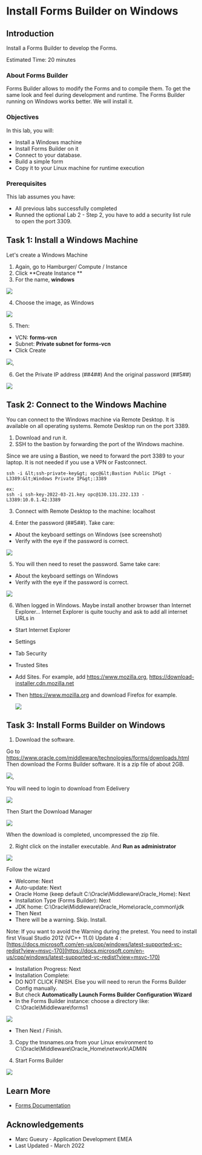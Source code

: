 # Install Forms Builder on Windows

## Introduction

Install a Forms Builder to develop the Forms.

Estimated Time: 20 minutes

### About Forms Builder
Forms Builder allows to modify the Forms and to compile them. To get the same look and feel during development and runtime. The Forms Builder running on Windows works better. We will install it.

### Objectives

In this lab, you will:
* Install a Windows machine 
* Install Forms Builder on it
* Connect to your database.
* Build a simple form
* Copy it to your Linux machine for runtime execution

### Prerequisites 

This lab assumes you have:
* All previous labs successfully completed
* Runned the optional Lab 2 - Step 2,  you have to add a security list rule to open the port 3309.

## Task 1: Install a Windows Machine

Let's create a Windows Machine

1. Again, go to Hamburger/ Compute / Instance
2. Click **Create Instance **
3. For the name, **windows**

 ![](./images/forms-windows-name.png)

4. Choose the image, as Windows

![](./images/forms-builder-windows-image.png)

5. Then:
- VCN: **forms-vcn**
- Subnet: **Private subnet for forms-vcn**
- Click Create

![](images/forms-windows-subnet.png), 

6. Get the Private IP address (##4##) And the original password (##5##)

![](images/forms-windows-private-ip.png)

## Task 2: Connect to the Windows Machine

You can connect to the Windows machine via Remote Desktop. It is available on all operating systems. 
Remote Desktop run on the port 3389. 

1. Download and run it. 
2. SSH to the bastion by forwarding the port of the Windows machine.

Since we are using a Bastion, we need to forward the port 3389 to your laptop. 
It is not needed if you use a VPN or Fastconnect.

```
ssh -i &lt;ssh-private-key&gt; opc@&lt;Bastion Public IP&gt -L3389:&lt;Windows Private IP&gt;:3389

ex:
ssh -i ssh-key-2022-03-21.key opc@130.131.232.133 -L3389:10.0.1.42:3389
```

3. Connect with Remote Desktop to the machine: localhost

4. Enter the password (##5##). Take care:
- About the keyboard settings on Windows (see screenshot)
- Verify with the eye if the password is correct.

![](images/forms-windows-password.png)

5. You will then need to reset the password. Same take care:
- About the keyboard settings on Windows
- Verify with the eye if the password is correct.

![](images/forms-windows-reset-password.png)

6. When logged in Windows. Maybe install another browser than Internet Explorer... Internet Explorer is quite touchy and ask to add all internet URLs in 
- Start Internet Explorer
- Settings 
- Tab Security
- Trusted Sites
- Add Sites. For example, add https://www.mozilla.org, https://download-installer.cdn.mozilla.net
- Then https://www.mozilla.org and download Firefox for example.

   ![](./images/forms-windows-ie.png)

## Task 3: Install Forms Builder on Windows

1. Download the software.

Go to https://www.oracle.com/middleware/technologies/forms/downloads.html
Then download the Forms Builder software. It is a zip file of about 2GB.

![](images/forms-builder-download.png), 

You will need to login to download from Edelivery

![](images/forms-builder-download-edelivery.png)

Then Start the Download Manager

![](images/forms-builder-download-manager.png)

When the download is completed, uncompressed the zip file.

2. Right click on the installer executable. And **Run as administrator**

![](images/forms-builder-install.png)

Follow the wizard
- Welcome: Next
- Auto-update: Next
- Oracle Home (keep default C:\Oracle\Middleware\Oracle_Home): Next
- Installation Type (Forms Builder): Next
- JDK home: C:\Oracle\Middleware\Oracle\_Home\oracle_common\jdk 
- Then Next
- There will be a warning. Skip. Install.

Note: If you want to avoid the Warning during the pretest. You need to install first Visual Studio 2012 (VC++ 11.0) Update 4 : [https://docs.microsoft.com/en-us/cpp/windows/latest-supported-vc-redist?view=msvc-170](https://docs.microsoft.com/en-us/cpp/windows/latest-supported-vc-redist?view=msvc-170)  

- Installation Progress: Next
- Installation Complete:
- DO NOT CLICK FINISH. Else you will need to rerun the Forms Builder Config manually.
- But check **Automatically Launch Forms Builder Configuration Wizard**
- In the Forms Builder instance: choose a directory like: C:\Oracle\Middleware\forms1

![](images/forms-builder-instance.png)

- Then Next / Finish.

3. Copy the tnsnames.ora from your Linux environment to C:\Oracle\Middleware\Oracle_Home\network\ADMIN

3. Start Forms Builder

![](images/forms-builder-test.png)

## Learn More

* [Forms Documentation](https://docs.oracle.com/en/middleware/developer-tools/forms/12.2.1.4/index.html)

## Acknowledgements
* Marc Gueury - Application Development EMEA
* Last Updated - March 2022


